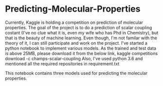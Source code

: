# Predicting-Molecular-Properties
Currently, Kaggle is holding a competition on prediction of molecular properties. The goal of the project is to do a prediction of scalar coupling costant (I've no clue what it is, even my wife who has Phd in Chemistry), but that is the beauty of machine learning. Even though, I'm not familar with the theory of it, I can still participate and work on the project.
I've started a python notebook to implement various models. As the trained and test data is above 25MB, please download it from the below link, 
kaggle competitions download -c champs-scalar-coupling
Also, I've used python 3.6 and mentioned all the required repositories in requirement.txt

This notebook contains three models used for predicting the molecular properties.
